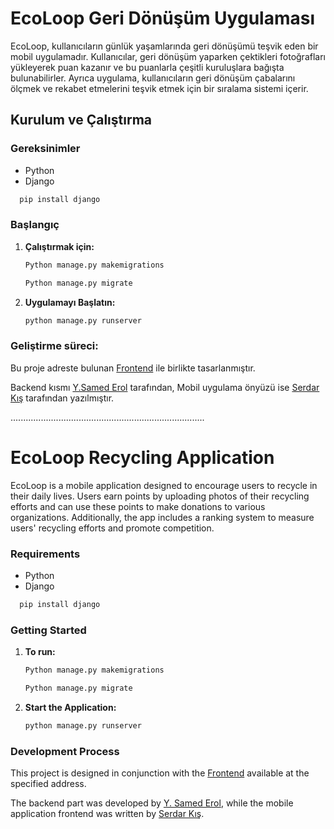 # EcoLoop Geri Dönüşüm Uygulaması

EcoLoop, kullanıcıların günlük yaşamlarında geri dönüşümü teşvik eden bir mobil uygulamadır. Kullanıcılar, geri dönüşüm yaparken çektikleri fotoğrafları yükleyerek puan kazanır ve bu puanlarla çeşitli kuruluşlara bağışta bulunabilirler. Ayrıca uygulama, kullanıcıların geri dönüşüm çabalarını ölçmek ve rekabet etmelerini teşvik etmek için bir sıralama sistemi içerir.

## Kurulum ve Çalıştırma

### Gereksinimler

- Python 
- Django
 ```sh
   pip install django
  ```

### Başlangıç

1. **Çalıştırmak için:**
   
   ```sh
   Python manage.py makemigrations
    ```
   
   ```sh
   Python manage.py migrate
    ```
3. **Uygulamayı Başlatın:**
   ```sh
   python manage.py runserver
    ```
   
### Geliştirme süreci:

Bu proje adreste bulunan [Frontend](https://github.com/serdarkis/ecoloop) ile birlikte tasarlanmıştır.

Backend kısmı [Y.Samed Erol](https://github.com/YSamed) tarafından, Mobil uygulama önyüzü ise [Serdar Kış](https://github.com/serdarkis) tarafından yazılmıştır.

.............................................................................


# EcoLoop Recycling Application

EcoLoop is a mobile application designed to encourage users to recycle in their daily lives. Users earn points by uploading photos of their recycling efforts and can use these points to make donations to various organizations. Additionally, the app includes a ranking system to measure users' recycling efforts and promote competition.

### Requirements

- Python 
- Django
 ```sh
   pip install django
  ```

### Getting Started

1. **To run:**
   
   ```sh
   Python manage.py makemigrations
    ```
   
   ```sh
   Python manage.py migrate
    ```
3. **Start the Application:**
   ```sh
   python manage.py runserver
    ```
   
### Development Process

This project is designed in conjunction with the [Frontend](https://github.com/serdarkis/ecoloop) available at the specified address.

The backend part was developed by [Y. Samed Erol](https://github.com/YSamed), while the mobile application frontend was written by [Serdar Kış](https://github.com/serdarkis).
